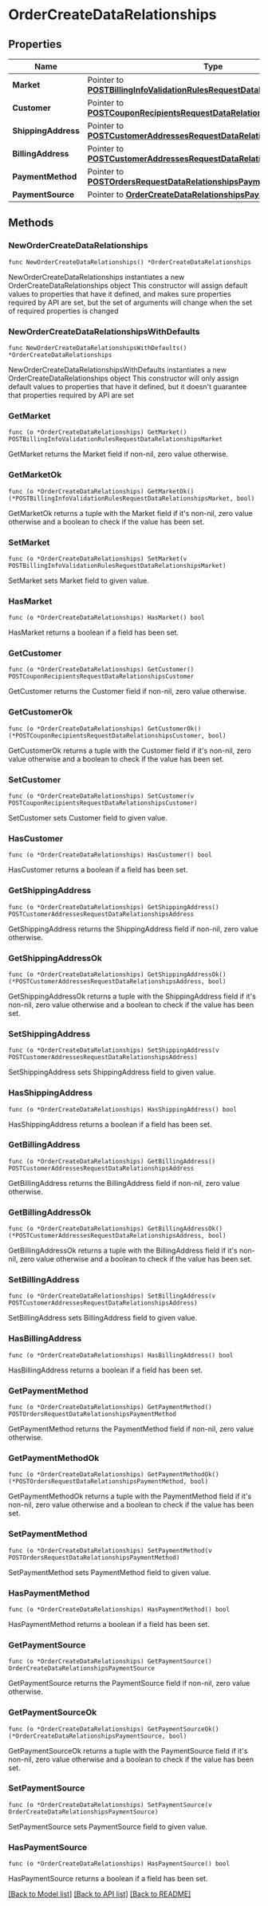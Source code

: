 # OrderCreateDataRelationships

## Properties

Name | Type | Description | Notes
------------ | ------------- | ------------- | -------------
**Market** | Pointer to [**POSTBillingInfoValidationRulesRequestDataRelationshipsMarket**](POSTBillingInfoValidationRulesRequestDataRelationshipsMarket.md) |  | [optional] 
**Customer** | Pointer to [**POSTCouponRecipientsRequestDataRelationshipsCustomer**](POSTCouponRecipientsRequestDataRelationshipsCustomer.md) |  | [optional] 
**ShippingAddress** | Pointer to [**POSTCustomerAddressesRequestDataRelationshipsAddress**](POSTCustomerAddressesRequestDataRelationshipsAddress.md) |  | [optional] 
**BillingAddress** | Pointer to [**POSTCustomerAddressesRequestDataRelationshipsAddress**](POSTCustomerAddressesRequestDataRelationshipsAddress.md) |  | [optional] 
**PaymentMethod** | Pointer to [**POSTOrdersRequestDataRelationshipsPaymentMethod**](POSTOrdersRequestDataRelationshipsPaymentMethod.md) |  | [optional] 
**PaymentSource** | Pointer to [**OrderCreateDataRelationshipsPaymentSource**](OrderCreateDataRelationshipsPaymentSource.md) |  | [optional] 

## Methods

### NewOrderCreateDataRelationships

`func NewOrderCreateDataRelationships() *OrderCreateDataRelationships`

NewOrderCreateDataRelationships instantiates a new OrderCreateDataRelationships object
This constructor will assign default values to properties that have it defined,
and makes sure properties required by API are set, but the set of arguments
will change when the set of required properties is changed

### NewOrderCreateDataRelationshipsWithDefaults

`func NewOrderCreateDataRelationshipsWithDefaults() *OrderCreateDataRelationships`

NewOrderCreateDataRelationshipsWithDefaults instantiates a new OrderCreateDataRelationships object
This constructor will only assign default values to properties that have it defined,
but it doesn't guarantee that properties required by API are set

### GetMarket

`func (o *OrderCreateDataRelationships) GetMarket() POSTBillingInfoValidationRulesRequestDataRelationshipsMarket`

GetMarket returns the Market field if non-nil, zero value otherwise.

### GetMarketOk

`func (o *OrderCreateDataRelationships) GetMarketOk() (*POSTBillingInfoValidationRulesRequestDataRelationshipsMarket, bool)`

GetMarketOk returns a tuple with the Market field if it's non-nil, zero value otherwise
and a boolean to check if the value has been set.

### SetMarket

`func (o *OrderCreateDataRelationships) SetMarket(v POSTBillingInfoValidationRulesRequestDataRelationshipsMarket)`

SetMarket sets Market field to given value.

### HasMarket

`func (o *OrderCreateDataRelationships) HasMarket() bool`

HasMarket returns a boolean if a field has been set.

### GetCustomer

`func (o *OrderCreateDataRelationships) GetCustomer() POSTCouponRecipientsRequestDataRelationshipsCustomer`

GetCustomer returns the Customer field if non-nil, zero value otherwise.

### GetCustomerOk

`func (o *OrderCreateDataRelationships) GetCustomerOk() (*POSTCouponRecipientsRequestDataRelationshipsCustomer, bool)`

GetCustomerOk returns a tuple with the Customer field if it's non-nil, zero value otherwise
and a boolean to check if the value has been set.

### SetCustomer

`func (o *OrderCreateDataRelationships) SetCustomer(v POSTCouponRecipientsRequestDataRelationshipsCustomer)`

SetCustomer sets Customer field to given value.

### HasCustomer

`func (o *OrderCreateDataRelationships) HasCustomer() bool`

HasCustomer returns a boolean if a field has been set.

### GetShippingAddress

`func (o *OrderCreateDataRelationships) GetShippingAddress() POSTCustomerAddressesRequestDataRelationshipsAddress`

GetShippingAddress returns the ShippingAddress field if non-nil, zero value otherwise.

### GetShippingAddressOk

`func (o *OrderCreateDataRelationships) GetShippingAddressOk() (*POSTCustomerAddressesRequestDataRelationshipsAddress, bool)`

GetShippingAddressOk returns a tuple with the ShippingAddress field if it's non-nil, zero value otherwise
and a boolean to check if the value has been set.

### SetShippingAddress

`func (o *OrderCreateDataRelationships) SetShippingAddress(v POSTCustomerAddressesRequestDataRelationshipsAddress)`

SetShippingAddress sets ShippingAddress field to given value.

### HasShippingAddress

`func (o *OrderCreateDataRelationships) HasShippingAddress() bool`

HasShippingAddress returns a boolean if a field has been set.

### GetBillingAddress

`func (o *OrderCreateDataRelationships) GetBillingAddress() POSTCustomerAddressesRequestDataRelationshipsAddress`

GetBillingAddress returns the BillingAddress field if non-nil, zero value otherwise.

### GetBillingAddressOk

`func (o *OrderCreateDataRelationships) GetBillingAddressOk() (*POSTCustomerAddressesRequestDataRelationshipsAddress, bool)`

GetBillingAddressOk returns a tuple with the BillingAddress field if it's non-nil, zero value otherwise
and a boolean to check if the value has been set.

### SetBillingAddress

`func (o *OrderCreateDataRelationships) SetBillingAddress(v POSTCustomerAddressesRequestDataRelationshipsAddress)`

SetBillingAddress sets BillingAddress field to given value.

### HasBillingAddress

`func (o *OrderCreateDataRelationships) HasBillingAddress() bool`

HasBillingAddress returns a boolean if a field has been set.

### GetPaymentMethod

`func (o *OrderCreateDataRelationships) GetPaymentMethod() POSTOrdersRequestDataRelationshipsPaymentMethod`

GetPaymentMethod returns the PaymentMethod field if non-nil, zero value otherwise.

### GetPaymentMethodOk

`func (o *OrderCreateDataRelationships) GetPaymentMethodOk() (*POSTOrdersRequestDataRelationshipsPaymentMethod, bool)`

GetPaymentMethodOk returns a tuple with the PaymentMethod field if it's non-nil, zero value otherwise
and a boolean to check if the value has been set.

### SetPaymentMethod

`func (o *OrderCreateDataRelationships) SetPaymentMethod(v POSTOrdersRequestDataRelationshipsPaymentMethod)`

SetPaymentMethod sets PaymentMethod field to given value.

### HasPaymentMethod

`func (o *OrderCreateDataRelationships) HasPaymentMethod() bool`

HasPaymentMethod returns a boolean if a field has been set.

### GetPaymentSource

`func (o *OrderCreateDataRelationships) GetPaymentSource() OrderCreateDataRelationshipsPaymentSource`

GetPaymentSource returns the PaymentSource field if non-nil, zero value otherwise.

### GetPaymentSourceOk

`func (o *OrderCreateDataRelationships) GetPaymentSourceOk() (*OrderCreateDataRelationshipsPaymentSource, bool)`

GetPaymentSourceOk returns a tuple with the PaymentSource field if it's non-nil, zero value otherwise
and a boolean to check if the value has been set.

### SetPaymentSource

`func (o *OrderCreateDataRelationships) SetPaymentSource(v OrderCreateDataRelationshipsPaymentSource)`

SetPaymentSource sets PaymentSource field to given value.

### HasPaymentSource

`func (o *OrderCreateDataRelationships) HasPaymentSource() bool`

HasPaymentSource returns a boolean if a field has been set.


[[Back to Model list]](../README.md#documentation-for-models) [[Back to API list]](../README.md#documentation-for-api-endpoints) [[Back to README]](../README.md)



